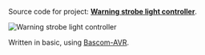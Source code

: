 Source code for project: **[Warning strobe light controller](https://www.uctrl.net/p/119)**.

![Warning strobe light controller](https://images.uctrl.net/sized/width/md/30/4/430-width-md.jpeg)

Written in basic, using [Bascom-AVR](http://www.mcselec.com/).
